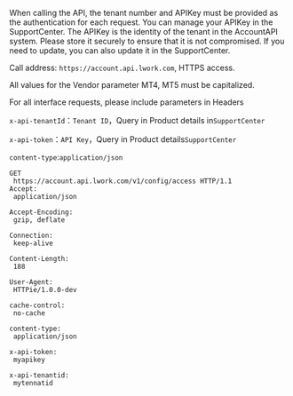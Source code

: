 When calling the API, the tenant number and APIKey must be provided as the authentication for each request. You can manage your APIKey in the SupportCenter. The APIKey is the identity of the tenant in the AccountAPI system. Please store it securely to ensure that it is not compromised. If you need to update, you can also update it in the SupportCenter.

Call address: `https://account.api.lwork.com`, HTTPS access.

All values for the Vendor parameter MT4, MT5 must be capitalized.

For all interface requests, please include parameters in Headers

  
`x-api-tenantId`：`Tenant ID`，Query in Product details in`SupportCenter`

`x-api-token`：`API Key`，Query in Product details`SupportCenter`

`content-type`:`application/json`



```
GET
 https://account.api.lwork.com/v1/config/access HTTP/1.1
Accept:
 application/json

Accept-Encoding:
 gzip, deflate

Connection:
 keep-alive

Content-Length:
 188

User-Agent:
 HTTPie/1.0.0-dev

cache-control:
 no-cache

content-type:
 application/json

x-api-token:
 myapikey

x-api-tenantid:
 mytennatid
```



